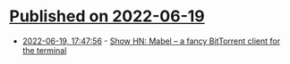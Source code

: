 # [Published on 2022-06-19](index.md)

* [2022-06-19, 17:47:56](https://news.ycombinator.com/item?id=31801590) - [Show HN: Mabel – a fancy BitTorrent client for the terminal](https://github.com/smmr-software/mabel)
